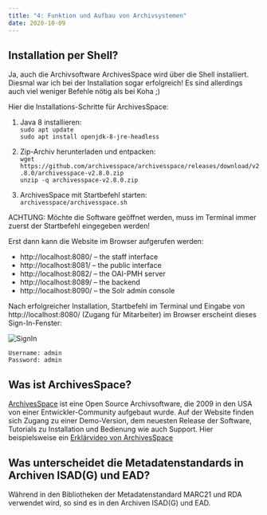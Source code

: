 ```yaml
---
title: "4: Funktion und Aufbau von Archivsystemen"
date: 2020-10-09
---
```



## Installation per Shell?
Ja, auch die Archivsoftware ArchivesSpace wird über die Shell installiert. Diesmal war ich bei der Installation sogar erfolgreich! Es sind allerdings auch viel weniger Befehle nötig als bei Koha ;)

Hier die Installations-Schritte für ArchivesSpace:

1. Java 8 installieren:<br>
    ```sudo apt update```<br>
    ```sudo apt install openjdk-8-jre-headless```

2. Zip-Archiv herunterladen und entpacken:<br>
    ```wget https://github.com/archivesspace/archivesspace/releases/download/v2.8.0/archivesspace-v2.8.0.zip```<br>
    ```unzip -q archivesspace-v2.8.0.zip```

3. ArchivesSpace mit Startbefehl starten:<br>
    ```archivesspace/archivesspace.sh```

ACHTUNG: Möchte die Software geöffnet werden, muss im Terminal immer zuerst der Startbefehl eingegeben werden!<br> 


Erst dann kann die Website im Browser aufgerufen werden:
* http://localhost:8080/ – the staff interface
* http://localhost:8081/ – the public interface
* http://localhost:8082/ – the OAI-PMH server
* http://localhost:8089/ – the backend
* http://localhost:8090/ – the Solr admin console

Nach erfolgreicher Installation, Startbefehl im Terminal und Eingabe von http://localhost:8080/ (Zugang für Mitarbeiter) im Browser erscheint dieses Sign-In-Fenster:

![SignIn]({{https://github.com/kkbuhler/}}https://raw.githubusercontent.com/kkbuhler/BAIN/master/images/archivesspace.PNG)

    Username: admin
    Password: admin


## Was ist ArchivesSpace?
[ArchivesSpace](https://archivesspace.org/about/mission) ist eine Open Source Archivsoftware, die 2009 in den USA von einer Entwickler-Community aufgebaut wurde. Auf der Website finden sich Zugang zu einer Demo-Version, dem neuesten Release der Software, Tutorials zu Installation und Bedienung wie auch Support. Hier beispielsweise ein [Erklärvideo von ArchivesSpace](https://www.youtube.com/watch?v=YvnfLFiQiV4&list=PL3cxupmXL7WiXaHnpVquPrUUiLiDAMhg0&index=2)

## Was unterscheidet die Metadatenstandards in Archiven ISAD(G) und EAD?
Während in den Bibliotheken der Metadatenstandard MARC21 und RDA verwendet wird, so sind es in den Archiven ISAD(G) und EAD.


